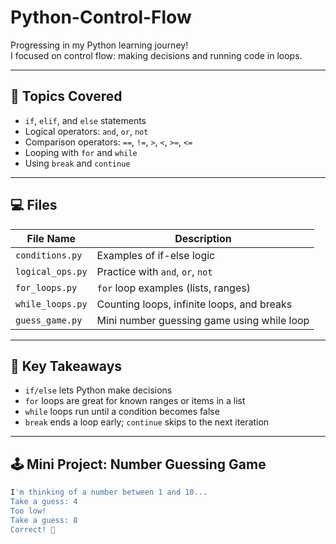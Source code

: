 # Python-Control-Flow


Progressing in my Python learning journey!  
I focused on control flow: making decisions and running code in loops.

---

## 📘 Topics Covered

- `if`, `elif`, and `else` statements
- Logical operators: `and`, `or`, `not`
- Comparison operators: `==`, `!=`, `>`, `<`, `>=`, `<=`
- Looping with `for` and `while`
- Using `break` and `continue`

---

## 💻 Files

| File Name         | Description |
|------------------|-------------|
| `conditions.py`  | Examples of if-else logic |
| `logical_ops.py` | Practice with `and`, `or`, `not` |
| `for_loops.py`   | `for` loop examples (lists, ranges) |
| `while_loops.py` | Counting loops, infinite loops, and breaks |
| `guess_game.py`  | Mini number guessing game using while loop |

---

## 🧠 Key Takeaways

- `if/else` lets Python make decisions
- `for` loops are great for known ranges or items in a list
- `while` loops run until a condition becomes false
- `break` ends a loop early; `continue` skips to the next iteration

---

## 🕹️ Mini Project: Number Guessing Game

```bash
I'm thinking of a number between 1 and 10...
Take a guess: 4
Too low!
Take a guess: 8
Correct! 🎉
